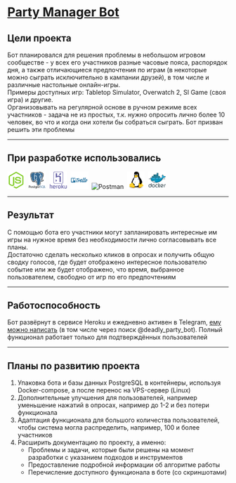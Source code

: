 # <a href="https://t.me/deadly_party_bot" target="_blank">Party Manager Bot</a>

## Цели проекта
Бот планировался для решения проблемы в небольшом игровом сообществе - у всех его участников разные часовые пояса, распорядок дня, а также отличающиеся предпочтения по играм (в некоторые можно сыграть исключительно в кампании друзей), в том числе и различные настольные онлайн-игры.    
Примеры доступных игр: Tabletop Simulator, Overwatch 2, SI Game (своя игра) и другие.    
Организовывать на регулярной основе в ручном режиме всех участников - задача не из простых, т.к. нужно опросить лично более 10 человек, во что и когда они хотели бы собраться сыграть. Бот призван решить эти проблемы
____

## При разработке использовались
<p>
  <img src="https://github.com/devicons/devicon/blob/master/icons/nodejs/nodejs-original.svg" title="Node.js" alt="Node.js" width="40" height="40"/>&nbsp;
  <img src="https://github.com/devicons/devicon/blob/master/icons/postgresql/postgresql-original-wordmark.svg" title="PostgreSQL" alt="PostgreSQL" width="40" height="40"/>&nbsp;
  <img src="https://github.com/devicons/devicon/blob/master/icons/heroku/heroku-original-wordmark.svg" title="Heroku"  alt="Heroku" width="40" height="40"/>&nbsp;
  <img src="https://github.com/devicons/devicon/blob/master/icons/trello/trello-plain-wordmark.svg" title="Trello"  alt="Trello" width="40" height="40"/>&nbsp;
  <img src="https://www.vectorlogo.zone/logos/getpostman/getpostman-icon.svg" title="Postman"  alt="Postman" width="40" height="40"/>&nbsp;
  <img src="https://github.com/devicons/devicon/blob/master/icons/linux/linux-original.svg" title="Linux" alt="Linux" width="40" height="40"/>&nbsp;
  <img src="https://github.com/devicons/devicon/blob/master/icons/docker/docker-original-wordmark.svg" title="Docker"  alt="Docker" width="40" height="40"/>&nbsp;
</p>

____
## Результат
С помощью бота его участники могут запланировать интересные им игры на нужное время без необходимости лично согласовывать все планы.    
Достаточно сделать несколько кликов в опросах и получить общую сводку голосов, где будет отображено интересное пользователю событие или же будет отображено, что время, выбранное пользователем, свободно от игр по его предпочтениям
____
## Работоспособность
Бот развёрнут в сервисе Heroku и ежедневно активен в Telegram, <a href="https://t.me/deadly_party_bot" target="_blank">ему можно написать</a> (в том числе через поиск @deadly_party_bot). Полный функционал работает только для подтверждённых пользователей    
____
## Планы по развитию проекта
1. Упаковка бота и базы данных PostgreSQL в контейнеры, используя Docker-compose, а после перенос на VPS-сервер (Linux)
2. Дополнительные улучшения для пользователей, например уменьшение нажатий в опросах, например до 1-2 и без потери функционала
3. Адаптация функционала для большого количества пользователей, чтобы система могла распределить, например, 100 и более участников
4. Расширить документацию по проекту, а именно:
    - Проблемы и задачи, которые были решены на момент разработки с указанием подходов и инструментов
    - Предоставление подробной информации об алгоритме работы
    - Перечисление доступного функционала в боте (со скриншотами)
